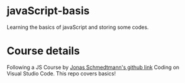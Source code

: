 # javaScript-basis
Learning the basics of javaScript and storing some codes.
# Course details
Following a JS Course by [Jonas Schmedtmann's github link](https://github.com/jonasschmedtmann)
Coding on Visual Studio Code.
This repo covers basics!
